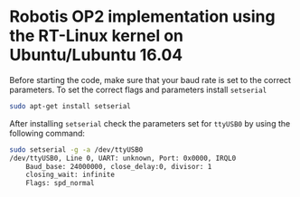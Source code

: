 # Robotis OP2 implementation using the RT-Linux kernel on Ubuntu/Lubuntu 16.04

Before starting the code, make sure that your baud rate is set to the correct parameters. To set the correct flags and parameters install `setserial`

```bash
sudo apt-get install setserial
```

After installing `setserial` check the parameters set for `ttyUSB0` by using the following command:

```bash
sudo setserial -g -a /dev/ttyUSB0
/dev/ttyUSB0, Line 0, UART: unknown, Port: 0x0000, IRQL0
	Baud_base: 24000000, close_delay:0, divisor: 1
	closing_wait: infinite
	Flags: spd_normal
```
